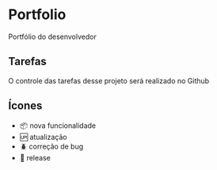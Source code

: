 # Portfolio

Portfólio do desenvolvedor

## Tarefas

O controle das tarefas desse projeto será realizado no Github

## Ícones

- :package: nova funcionalidade
- :up: atualização
- :beetle: correção de bug
- :checkered_flag: release
